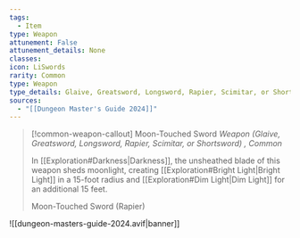 ```yaml
---
tags:
  - Item
type: Weapon
attunement: False
attunement_details: None
classes:
icon: LiSwords
rarity: Common
type: Weapon
type_details: Glaive, Greatsword, Longsword, Rapier, Scimitar, or Shortsword
sources: 
  - "[[Dungeon Master's Guide 2024]]"
---
```

>[!common-weapon-callout] Moon-Touched Sword
>_Weapon (Glaive, Greatsword, Longsword, Rapier, Scimitar, or Shortsword) , Common_
>
>In [[Exploration#Darkness\|Darkness]], the unsheathed blade of this weapon sheds moonlight, creating [[Exploration#Bright Light\|Bright Light]] in a 15-foot radius and [[Exploration#Dim Light\|Dim Light]] for an additional 15 feet.
>
>
>Moon-Touched Sword (Rapier)
>


![[dungeon-masters-guide-2024.avif|banner]]